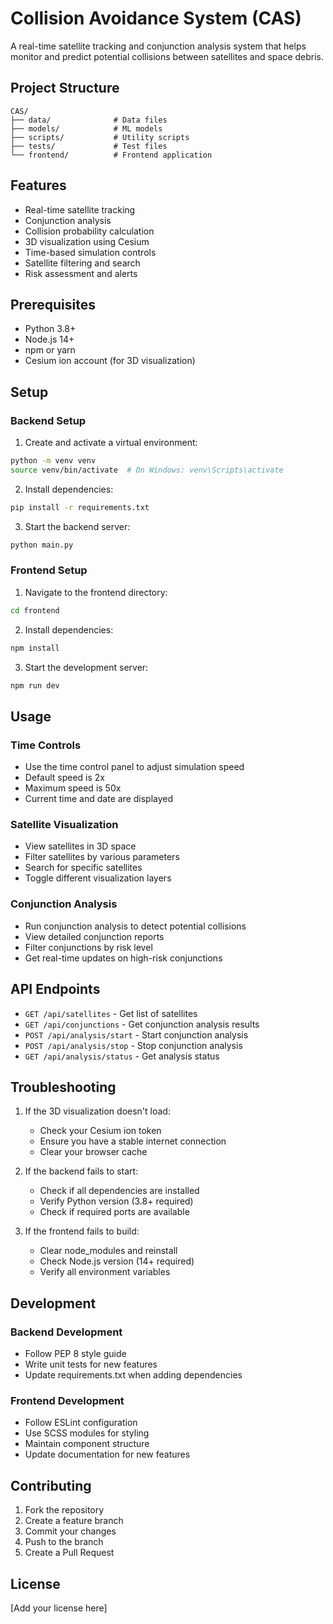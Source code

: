 # Collision Avoidance System (CAS)

A real-time satellite tracking and conjunction analysis system that helps monitor and predict potential collisions between satellites and space debris.

## Project Structure

```
CAS/
├── data/              # Data files
├── models/            # ML models
├── scripts/           # Utility scripts
├── tests/             # Test files
└── frontend/          # Frontend application
```

## Features

- Real-time satellite tracking
- Conjunction analysis
- Collision probability calculation
- 3D visualization using Cesium
- Time-based simulation controls
- Satellite filtering and search
- Risk assessment and alerts

## Prerequisites

- Python 3.8+
- Node.js 14+
- npm or yarn
- Cesium ion account (for 3D visualization)

## Setup

### Backend Setup

1. Create and activate a virtual environment:
```bash
python -m venv venv
source venv/bin/activate  # On Windows: venv\Scripts\activate
```

2. Install dependencies:
```bash
pip install -r requirements.txt
```

3. Start the backend server:
```bash
python main.py
```

### Frontend Setup

1. Navigate to the frontend directory:
```bash
cd frontend
```

2. Install dependencies:
```bash
npm install
```

3. Start the development server:
```bash
npm run dev
```

## Usage

### Time Controls
- Use the time control panel to adjust simulation speed
- Default speed is 2x
- Maximum speed is 50x
- Current time and date are displayed

### Satellite Visualization
- View satellites in 3D space
- Filter satellites by various parameters
- Search for specific satellites
- Toggle different visualization layers

### Conjunction Analysis
- Run conjunction analysis to detect potential collisions
- View detailed conjunction reports
- Filter conjunctions by risk level
- Get real-time updates on high-risk conjunctions

## API Endpoints

- `GET /api/satellites` - Get list of satellites
- `GET /api/conjunctions` - Get conjunction analysis results
- `POST /api/analysis/start` - Start conjunction analysis
- `POST /api/analysis/stop` - Stop conjunction analysis
- `GET /api/analysis/status` - Get analysis status

## Troubleshooting

1. If the 3D visualization doesn't load:
   - Check your Cesium ion token
   - Ensure you have a stable internet connection
   - Clear your browser cache

2. If the backend fails to start:
   - Check if all dependencies are installed
   - Verify Python version (3.8+ required)
   - Check if required ports are available

3. If the frontend fails to build:
   - Clear node_modules and reinstall
   - Check Node.js version (14+ required)
   - Verify all environment variables

## Development

### Backend Development
- Follow PEP 8 style guide
- Write unit tests for new features
- Update requirements.txt when adding dependencies

### Frontend Development
- Follow ESLint configuration
- Use SCSS modules for styling
- Maintain component structure
- Update documentation for new features

## Contributing

1. Fork the repository
2. Create a feature branch
3. Commit your changes
4. Push to the branch
5. Create a Pull Request

## License

[Add your license here] 